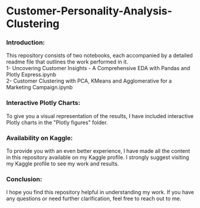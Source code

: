 # Customer-Personality-Analysis-Clustering

### Introduction:
This repository consists of two notebooks, each accompanied by a detailed readme file that outlines the work performed in it.<br/> 
  1- Uncovering Customer Insights - A Comprehensive EDA with Pandas and Plotly Express.ipynb <br/> 
  2- Customer Clustering with PCA, KMeans and Agglomerative for a Marketing Campaign.ipynb

 ### Interactive Plotly Charts:
 To give you a visual representation of the results, I have included interactive Plotly charts in the "Plotly figures" folder.

 ### Availability on Kaggle:
 To provide you with an even better experience, I have made all the content in this repository available on my Kaggle profile. I strongly suggest visiting my Kaggle profile to see my work and results.

 ### Conclusion:
 I hope you find this repository helpful in understanding my work. If you have any questions or need further clarification, feel free to reach out to me.

